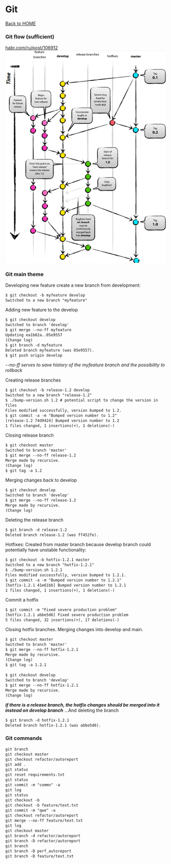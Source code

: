 # Git

[Back to HOME](https://prone19.github.io/)

### Git flow (sufficient)
[habr.com/ru/post/106912](https://habr.com/ru/post/106912/)
![img](img_19.png)

### Git main theme
Developing new feature create a new branch from development:
```
$ git checkout -b myfeature develop
Switched to a new branch "myfeature"
```
Adding new feature to the develop
```
$ git checkout develop
Switched to branch 'develop'
$ git merge --no-ff myfeature
Updating ea1b82a..05e9557
(Change log)
$ git branch -d myfeature
Deleted branch myfeature (was 05e9557).
$ git push origin develop
``` 
*--no-ff serves to save history of the myfeature branch and the possibility to rollback*

Creating release branches
```
$ git checkout -b release-1.2 develop
Switched to a new branch "release-1.2"
$ ./bump-version.sh 1.2 # potential script to change the version in files
Files modified successfully, version bumped to 1.2.
$ git commit -a -m "Bumped version number to 1.2"
[release-1.2 74d9424] Bumped version number to 1.2
1 files changed, 1 insertions(+), 1 deletions(-)
```
Closing release branch
```
$ git checkout master
Switched to branch 'master'
$ git merge --no-ff release-1.2
Merge made by recursive.
(Change log)
$ git tag -a 1.2
```
Merging changes back to develop
```
$ git checkout develop
Switched to branch 'develop'
$ git merge --no-ff release-1.2
Merge made by recursive.
(Change log)
```
Deleting the release branch
```
$ git branch -d release-1.2
Deleted branch release-1.2 (was ff452fe).
```
Hotfixes:
Created from master branch because develop branch could potentially have
unstable functionality:
```
$ git checkout -b hotfix-1.2.1 master
Switched to a new branch "hotfix-1.2.1"
$ ./bump-version.sh 1.2.1
Files modified successfully, version bumped to 1.2.1.
$ git commit -a -m "Bumped version number to 1.2.1"
[hotfix-1.2.1 41e61bb] Bumped version number to 1.2.1
1 files changed, 1 insertions(+), 1 deletions(-)
```
Commit a hotfix
```
$ git commit -m "Fixed severe production problem"
[hotfix-1.2.1 abbe5d6] Fixed severe production problem
5 files changed, 32 insertions(+), 17 deletions(-)
```
Closing hotfix branches. Merging changes into develop and main.
```
$ git checkout master
Switched to branch 'master'
$ git merge --no-ff hotfix-1.2.1
Merge made by recursive.
(Change log)
$ git tag -a 1.2.1

$ git checkout develop
Switched to branch 'develop'
$ git merge --no-ff hotfix-1.2.1
Merge made by recursive.
(Change log)
```
***if there is a release branch, the hotfix changes should be merged into it instead on develop branch***
...And deleting the branch
```
$ git branch -d hotfix-1.2.1
Deleted branch hotfix-1.2.1 (was abbe5d6).
```

### Git commands
```
git branch
git checkout master
git checkout refactor/autoreport
git add .
git status
git reset requirements.txt
git status
git commit -m "commn" -a
git log
git status
git checkout -b
git checkout -b feature/text.txt
git commit -m "qwe" -a
git checkout refactor/autoreport
git merge --no-ff feature/text.txt
git log
git checkout master
git branch -d refactor/autoreport
git branch -D refactor/autoreport
git branch
git branch -D perf_autoreport
git branch -D feature/text.txt
```